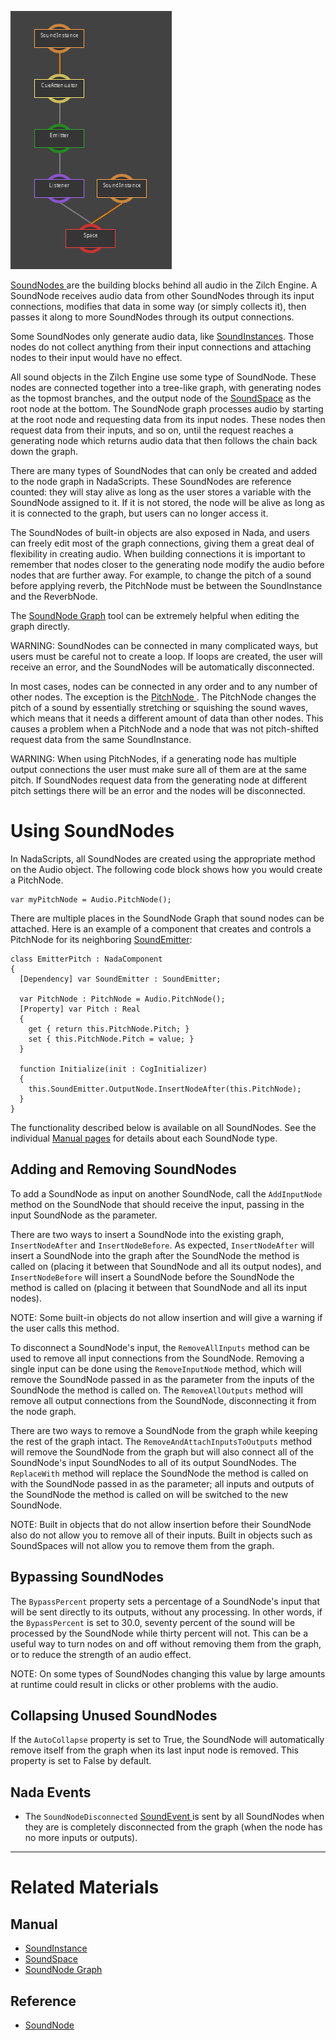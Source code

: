 ![Graph](https://raw.githubusercontent.com/ZilchEngine/ZilchFiles/master/doc_files/46355.png)

[ SoundNodes ](../../../../code_reference/class_reference/soundnode.md) are the building blocks behind all audio in the Zilch Engine. A SoundNode receives audio data from other SoundNodes through its input connections, modifies that data in some way (or simply collects it), then passes it along to more SoundNodes through its output connections.

Some SoundNodes only generate audio data, like [SoundInstances](../soundinstance.md). Those nodes do not collect anything from their input connections and attaching nodes to their input would have no effect.

All sound objects in the Zilch Engine use some type of SoundNode. These nodes are connected together into a tree-like graph, with generating nodes as the topmost branches, and the output node of the [SoundSpace](../soundspace.md) as the root node at the bottom. The SoundNode graph processes audio by starting at the root node and requesting data from its input nodes. These nodes then request data from their inputs, and so on, until the request reaches a generating node which returns audio data that then follows the chain back down the graph. 

There are many types of SoundNodes that can only be created and added to the node graph in NadaScripts. These SoundNodes are reference counted: they will stay alive as long as the user stores a variable with the SoundNode assigned to it. If it is not stored, the node will be alive as long as it is connected to the graph, but users can no longer access it. 

The SoundNodes of built-in objects are also exposed in Nada, and users can freely edit most of the graph connections, giving them a great deal of flexibility in creating audio. When building connections it is important to remember that nodes closer to the generating node modify the audio before nodes that are further away. For example, to change the pitch of a sound before applying reverb, the PitchNode must be between the SoundInstance and the ReverbNode. 

The [SoundNode Graph](../soundnode_graph.md) tool can be extremely helpful when editing the graph directly.

WARNING: SoundNodes can be connected in many complicated ways, but users must be careful not to create a loop. If loops are created, the user will receive an error, and the SoundNodes will be automatically disconnected.

In most cases, nodes can be connected in any order and to any number of other nodes. The exception is the [PitchNode ](pitchnode.md). The PitchNode changes the pitch of a sound by essentially stretching or squishing the sound waves, which means that it needs a different amount of data than other nodes. This causes a problem when a PitchNode and a node that was not pitch-shifted request data from the same SoundInstance.

WARNING: When using PitchNodes, if a generating node has multiple output connections the user must make sure all of them are at the same pitch. If SoundNodes request data from the generating node at different pitch settings there will be an error and the nodes will be disconnected.

 # Using SoundNodes

In NadaScripts, all SoundNodes are created using the appropriate method on the Audio object. The following code block shows how you would create a PitchNode.
```TS
var myPitchNode = Audio.PitchNode();
```

There are multiple places in the SoundNode Graph that sound nodes can be attached.  Here is an example of a component that creates and controls a PitchNode for its neighboring [SoundEmitter](../soundemitter.md):
```TS
class EmitterPitch : NadaComponent
{
  [Dependency] var SoundEmitter : SoundEmitter;
  
  var PitchNode : PitchNode = Audio.PitchNode();
  [Property] var Pitch : Real
  {
    get { return this.PitchNode.Pitch; }
    set { this.PitchNode.Pitch = value; }
  }
  
  function Initialize(init : CogInitializer)
  {
    this.SoundEmitter.OutputNode.InsertNodeAfter(this.PitchNode);
  }
}
```

The functionality described below is available on all SoundNodes. See the individual [Manual pages](../soundnode.md) for details about each SoundNode type.

 ## Adding and Removing SoundNodes 

To add a SoundNode as input on another SoundNode, call the `AddInputNode` method on the SoundNode that should receive the input, passing in the input SoundNode as the parameter.

There are two ways to insert a SoundNode into the existing graph, `InsertNodeAfter` and `InsertNodeBefore`. As expected, `InsertNodeAfter` will insert a SoundNode into the graph after the SoundNode the method is called on (placing it between that SoundNode and all its output nodes), and `InsertNodeBefore` will insert a SoundNode before the SoundNode the method is called on (placing it between that SoundNode and all its input nodes).

NOTE: Some built-in objects do not allow insertion and will give a warning if the user calls this method. 

To disconnect a SoundNode's input, the `RemoveAllInputs` method can be used to remove all input connections from the SoundNode. Removing a single input can be done using the `RemoveInputNode` method, which will remove the SoundNode passed in as the parameter from the inputs of the SoundNode the method is called on. The `RemoveAllOutputs` method will remove all output connections from the SoundNode, disconnecting it from the node graph. 

There are two ways to remove a SoundNode from the graph while keeping the rest of the graph intact. The `RemoveAndAttachInputsToOutputs` method will remove the SoundNode from the graph but will also connect all of the SoundNode's input SoundNodes to all of its output SoundNodes. The `ReplaceWith` method will replace the SoundNode the method is called on with the SoundNode passed in as the parameter; all inputs and outputs of the SoundNode the method is called on will be switched to the new SoundNode.

NOTE: Built in objects that do not allow insertion before their SoundNode also do not allow you to remove all of their inputs. Built in objects such as  SoundSpaces will not allow you to remove them from the graph.

 ## Bypassing SoundNodes

The `BypassPercent` property sets a percentage of a SoundNode's input that will be sent directly to its outputs, without any processing. In other words, if the `BypassPercent` is set to 30.0, seventy percent of the sound will be processed by the SoundNode while thirty percent will not. This can be a useful way to turn nodes on and off without removing them from the graph, or to reduce the strength of an audio effect.

NOTE: On some types of SoundNodes changing this value by large amounts at runtime could result in clicks or other problems with the audio. 

 ## Collapsing Unused SoundNodes

If the `AutoCollapse` property is set to True, the SoundNode will automatically remove itself from the graph when its last input node is removed. This property is set to False by default. 

 ## Nada Events

- The `SoundNodeDisconnected` [ SoundEvent ](../../../../code_reference/class_reference/soundevent.md) is sent by all SoundNodes when they are is completely disconnected from the graph (when the node has no more inputs or outputs).

---
 # Related Materials

 ## Manual

- [SoundInstance ](../soundinstance.md)
- [SoundSpace ](../soundspace.md)
- [SoundNode Graph ](../soundnode_graph.md)

 ## Reference

- [ SoundNode ](../../../../code_reference/class_reference/soundnode.md) 

 